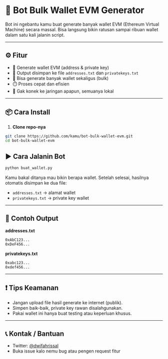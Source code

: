 # 🧰 Bot Bulk Wallet EVM Generator

Bot ini ngebantu kamu buat generate banyak wallet EVM (Ethereum Virtual Machine) secara massal. Bisa langsung bikin ratusan sampai ribuan wallet dalam satu kali jalanin script.

---

## ⚙️ Fitur
- 🪪 Generate wallet EVM (address & private key)
- 📄 Output disimpan ke file `addresses.txt` dan `privatekeys.txt`
- 🧵 Bisa generate banyak wallet sekaligus (bulk)
- ⏱️ Proses cepat dan efisien
- 🔐 Gak konek ke jaringan apapun, semuanya lokal

---

## 📦 Cara Install

1. **Clone repo-nya**
```bash
git clone https://github.com/kamu/bot-bulk-wallet-evm.git
cd bot-bulk-wallet-evm
```


## ▶️ Cara Jalanin Bot

```bash
python buat_wallet.py
```

Kamu bakal ditanya mau bikin berapa wallet. Setelah selesai, hasilnya otomatis disimpan ke dua file:
- `addresses.txt` → alamat wallet
- `privatekeys.txt` → private key wallet

---

## 📁 Contoh Output
**addresses.txt**
```
0xAbC123...
0xDeF456...
```

**privatekeys.txt**
```
0xabc123...
0xdef456...
```

---

## ❗ Tips Keamanan
- Jangan upload file hasil generate ke internet (publik).
- Simpen baik-baik, private key rawan disalahgunakan.
- Pakai wallet ini hanya buat testing atau keperluan khusus.

---

## 📞 Kontak / Bantuan
- Twitter: [@dwifahrissal](https://x.com/dwifahrissal)
- Buka issue kalo nemu bug atau pengen request fitur



